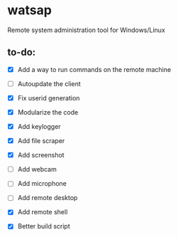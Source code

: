 # watsap

Remote system administration tool for Windows/Linux

## to-do:
- [x] Add a way to run commands on the remote machine
- [ ] Autoupdate the client
- [x] Fix userid generation
- [x] Modularize the code
- [x] Add keylogger
- [x] Add file scraper
- [x] Add screenshot
- [ ] Add webcam
- [ ] Add microphone
- [ ] Add remote desktop
- [x] Add remote shell
- [x] Better build script

